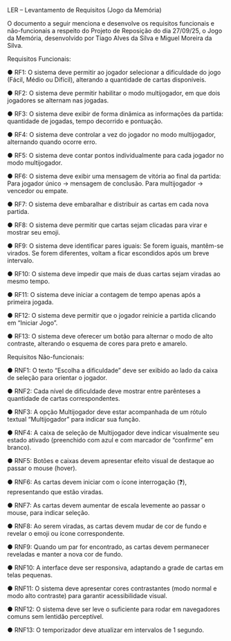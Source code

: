 LER – Levantamento de Requisitos 
(Jogo da Memória) 

O documento a seguir menciona e desenvolve os requisitos funcionais e não-funcionais a respeito do Projeto de Reposição do dia 27/09/25, o Jogo da Memória, desenvolvido por Tiago Alves da Silva e Miguel Moreira da Silva. 


Requisitos Funcionais: 

● RF1: O sistema deve permitir ao jogador selecionar a dificuldade do jogo (Fácil, Médio ou Difícil), alterando a quantidade de cartas disponíveis. 

● RF2: O sistema deve permitir habilitar o modo multijogador, em que dois jogadores se alternam nas jogadas. 

● RF3: O sistema deve exibir de forma dinâmica as informações da partida: quantidade de jogadas, tempo decorrido e pontuação. 

● RF4: O sistema deve controlar a vez do jogador no modo multijogador, alternando quando ocorre erro. 

● RF5: O sistema deve contar pontos individualmente para cada jogador no modo multijogador. 

● RF6: O sistema deve exibir uma mensagem de vitória ao final da partida: Para jogador único → mensagem de conclusão. Para multijogador → vencedor ou empate. 

● RF7: O sistema deve embaralhar e distribuir as cartas em cada nova partida. 

● RF8: O sistema deve permitir que cartas sejam clicadas para virar e mostrar seu emoji. 

● RF9: O sistema deve identificar pares iguais: Se forem iguais, mantêm-se virados. Se forem diferentes, voltam a ficar escondidos após um breve intervalo. 

● RF10: O sistema deve impedir que mais de duas cartas sejam viradas ao mesmo tempo. 

● RF11: O sistema deve iniciar a contagem de tempo apenas após a primeira jogada. 

● RF12: O sistema deve permitir que o jogador reinicie a partida clicando em “Iniciar Jogo”. 

● RF13: O sistema deve oferecer um botão para alternar o modo de alto contraste, alterando o esquema de cores para preto e amarelo. 


Requisitos Não-funcionais: 

● RNF1: O texto “Escolha a dificuldade” deve ser exibido ao lado da caixa de seleção para orientar o jogador. 

● RNF2: Cada nível de dificuldade deve mostrar entre parênteses a quantidade de cartas correspondentes. 

● RNF3: A opção Multijogador deve estar acompanhada de um rótulo textual “Multijogador” para indicar sua função. 

● RNF4: A caixa de seleção de Multijogador deve indicar visualmente seu estado ativado (preenchido com azul e com marcador de “confirme” em branco). 

● RNF5: Botões e caixas devem apresentar efeito visual de destaque ao passar o mouse (hover). 

● RNF6: As cartas devem iniciar com o ícone interrogação (❓), representando que estão viradas. 

● RNF7: As cartas devem aumentar de escala levemente ao passar o mouse, para indicar seleção. 

● RNF8: Ao serem viradas, as cartas devem mudar de cor de fundo e revelar o emoji ou ícone correspondente. 

● RNF9: Quando um par for encontrado, as cartas devem permanecer reveladas e manter a nova cor de fundo. 

● RNF10: A interface deve ser responsiva, adaptando a grade de cartas em telas pequenas. 

● RNF11: O sistema deve apresentar cores contrastantes (modo normal e modo alto contraste) para garantir acessibilidade visual. 

● RNF12: O sistema deve ser leve o suficiente para rodar em navegadores comuns sem lentidão perceptível. 

● RNF13: O temporizador deve atualizar em intervalos de 1 segundo.